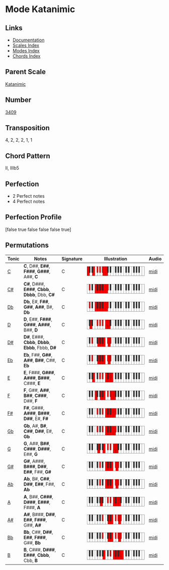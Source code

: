 # Mode Katanimic

## Links

- [Documentation](README.md)
- [Scales Index](Scales.md)
- [Modes Index](Modes.md)
- [Chords Index](Chords.md)

## Parent Scale

[Katanimic](ScaleKatanimic.md)

## Number

[3409](https://ianring.com/musictheory/scales/3409)

## Transposition

4, 2, 2, 2, 1, 1

## Chord Pattern

II, IIIb5

## Perfection

- 2 Perfect notes
- 4 Perfect notes

## Perfection Profile

[false true false false false true]

## Permutations

| Tonic | Notes | Signature | Illustration | Audio |
|-------|-------|-----------|--------------|-------|
| [C](ModeCNaturalKatanimic.md) | **C**, D##, **E##**, **F###**, **G###**, A##, **C** | C | ![CNaturalKatanimic](ModeCNaturalKatanimic.png) | [midi](https://github.com/edipermadi/music/blob/main/docs/ModeCNaturalKatanimic.mid?raw=true) |
| [C#](ModeCSharpKatanimic.md) | **C#**, D###, **E###**, **Cbbb**, **Dbbb**, Dbb, **C#** | C | ![CSharpKatanimic](ModeCSharpKatanimic.png) | [midi](https://github.com/edipermadi/music/blob/main/docs/ModeCSharpKatanimic.mid?raw=true) |
| [Db](ModeDFlatKatanimic.md) | **Db**, E#, **F##**, **G##**, **A##**, B#, **Db** | C | ![DFlatKatanimic](ModeDFlatKatanimic.png) | [midi](https://github.com/edipermadi/music/blob/main/docs/ModeDFlatKatanimic.mid?raw=true) |
| [D](ModeDNaturalKatanimic.md) | **D**, E##, **F###**, **G###**, **A###**, B##, **D** | C | ![DNaturalKatanimic](ModeDNaturalKatanimic.png) | [midi](https://github.com/edipermadi/music/blob/main/docs/ModeDNaturalKatanimic.mid?raw=true) |
| [D#](ModeDSharpKatanimic.md) | **D#**, E###, **Cbbb**, **Dbbb**, **Ebbb**, Fbbb, **D#** | C | ![DSharpKatanimic](ModeDSharpKatanimic.png) | [midi](https://github.com/edipermadi/music/blob/main/docs/ModeDSharpKatanimic.mid?raw=true) |
| [Eb](ModeEFlatKatanimic.md) | **Eb**, F##, **G##**, **A##**, **B##**, C##, **Eb** | C | ![EFlatKatanimic](ModeEFlatKatanimic.png) | [midi](https://github.com/edipermadi/music/blob/main/docs/ModeEFlatKatanimic.mid?raw=true) |
| [E](ModeENaturalKatanimic.md) | **E**, F###, **G###**, **A###**, **B###**, C###, **E** | C | ![ENaturalKatanimic](ModeENaturalKatanimic.png) | [midi](https://github.com/edipermadi/music/blob/main/docs/ModeENaturalKatanimic.mid?raw=true) |
| [F](ModeFNaturalKatanimic.md) | **F**, G##, **A##**, **B##**, **C###**, D##, **F** | C | ![FNaturalKatanimic](ModeFNaturalKatanimic.png) | [midi](https://github.com/edipermadi/music/blob/main/docs/ModeFNaturalKatanimic.mid?raw=true) |
| [F#](ModeFSharpKatanimic.md) | **F#**, G###, **A###**, **B###**, **D##**, E#, **F#** | C | ![FSharpKatanimic](ModeFSharpKatanimic.png) | [midi](https://github.com/edipermadi/music/blob/main/docs/ModeFSharpKatanimic.mid?raw=true) |
| [Gb](ModeGFlatKatanimic.md) | **Gb**, A#, **B#**, **C##**, **D##**, E#, **Gb** | C | ![GFlatKatanimic](ModeGFlatKatanimic.png) | [midi](https://github.com/edipermadi/music/blob/main/docs/ModeGFlatKatanimic.mid?raw=true) |
| [G](ModeGNaturalKatanimic.md) | **G**, A##, **B##**, **C###**, **D###**, E##, **G** | C | ![GNaturalKatanimic](ModeGNaturalKatanimic.png) | [midi](https://github.com/edipermadi/music/blob/main/docs/ModeGNaturalKatanimic.mid?raw=true) |
| [G#](ModeGSharpKatanimic.md) | **G#**, A###, **B###**, **D##**, **E##**, F##, **G#** | C | ![GSharpKatanimic](ModeGSharpKatanimic.png) | [midi](https://github.com/edipermadi/music/blob/main/docs/ModeGSharpKatanimic.mid?raw=true) |
| [Ab](ModeAFlatKatanimic.md) | **Ab**, B#, **C##**, **D##**, **E##**, F##, **Ab** | C | ![AFlatKatanimic](ModeAFlatKatanimic.png) | [midi](https://github.com/edipermadi/music/blob/main/docs/ModeAFlatKatanimic.mid?raw=true) |
| [A](ModeANaturalKatanimic.md) | **A**, B##, **C###**, **D###**, **E###**, F###, **A** | C | ![ANaturalKatanimic](ModeANaturalKatanimic.png) | [midi](https://github.com/edipermadi/music/blob/main/docs/ModeANaturalKatanimic.mid?raw=true) |
| [A#](ModeASharpKatanimic.md) | **A#**, B###, **D##**, **E##**, **F###**, G##, **A#** | C | ![ASharpKatanimic](ModeASharpKatanimic.png) | [midi](https://github.com/edipermadi/music/blob/main/docs/ModeASharpKatanimic.mid?raw=true) |
| [Bb](ModeBFlatKatanimic.md) | **Bb**, C##, **D##**, **E##**, **F###**, G##, **Bb** | C | ![BFlatKatanimic](ModeBFlatKatanimic.png) | [midi](https://github.com/edipermadi/music/blob/main/docs/ModeBFlatKatanimic.mid?raw=true) |
| [B](ModeBNaturalKatanimic.md) | **B**, C###, **D###**, **E###**, **Cbbb**, Cbb, **B** | C | ![BNaturalKatanimic](ModeBNaturalKatanimic.png) | [midi](https://github.com/edipermadi/music/blob/main/docs/ModeBNaturalKatanimic.mid?raw=true) |
